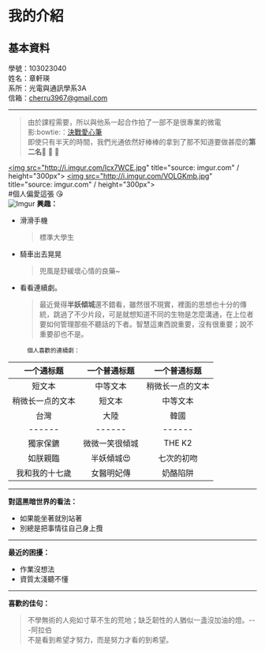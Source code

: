 我的介紹
========
基本資料
--------
學號：103023040   
姓名：章軒瑛   
系所：光電與通訊學系3A   
信箱：cherru3967@gmail.com   
* * *  
>由於課程需要，所以與他系一起合作拍了一部不是很專業的微電影:bowtie:：[決戰愛心筆](https://youtu.be/4rSsYFSU2iQ)   
>	即使只有半天的時間，我們光通依然好棒棒的拿到了那不知道要做甚麼的**第二名**:muscle: :muscle: :muscle:   

<a href="http://imgur.com/lcx7WCE"><img src="http://i.imgur.com/lcx7WCE.jpg" title="source: imgur.com" / height="300px"></a> <a href="http://imgur.com/VOLGKmb"><img src="http://i.imgur.com/VOLGKmb.jpg" title="source: imgur.com" / height="300px"></a>   
#個人偏愛這張 :kissing_heart:   
![Imgur](http://i.imgur.com/6UjXPJa.jpg)
**興趣：**   
* 滑滑手機

	>標準大學生   
* 騎車出去晃晃

	>兜風是舒緩壞心情的良藥~
* 看看連續劇。   

	>  最近覺得**半妖傾城**還不錯看，雖然很不現實，裡面的思想也十分的傳統，跳過了不少片段，可是就想知道不同的生物是怎麼溝通，在上位者要如何管理那些不聽話的下者。智慧這東西說重要，沒有很重要；說不重要卻也不是。   

		個人喜歡的連續劇：
| 一个通标题 | 一个普通标题 | 一个普通标题 |
| :------: | :------: | :------: |
| 短文本 | 中等文本 | 稍微长一点的文本 |
| 稍微长一点的文本 | 短文本 | 中等文本 |   
| 台灣 | 大陸 | 韓國 |
| ------| ------ | ------ |
| 獨家保鑣 | 微微一笑很傾城 | THE K2 |
| 如朕親臨 | 半妖傾城:heart_eyes: | 七次的初吻 |   
| 我和我的十七歲 | 女醫明妃傳 | 奶酪陷阱 |   
		

***
**對這黑暗世界的看法：**   
+	如果能坐著就別站著
+	別總是把事情往自己身上攬   
  
- - -  

**最近的困擾：**   
- 	作業沒想法   
- 	資質太淺聽不懂  
  
--------------------------------------- 
**喜歡的佳句：**
>不學無術的人宛如寸草不生的荒地；缺乏韌性的人猶似一盞沒加油的燈。---阿拉伯  
>不是看到希望才努力，而是努力才看的到希望。   
